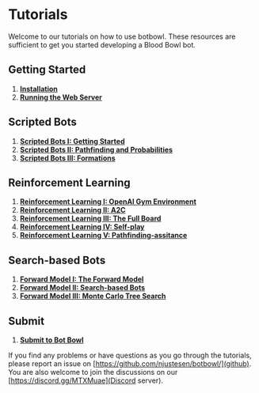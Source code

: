 # Tutorials

Welcome to our tutorials on how to use botbowl. These resources are sufficient to get you started developing a Blood Bowl bot.

## Getting Started
1. [**Installation**](installation.md)
2. [**Running the Web Server**](server.md)

## Scripted Bots
1. [**Scripted Bots I: Getting Started**](bots.md)
2. [**Scripted Bots II: Pathfinding and Probabilities**](bots-ii.md)
3. [**Scripted Bots III: Formations**](bots-iii.md)

## Reinforcement Learning
1. [**Reinforcement Learning I: OpenAI Gym Environment**](gym.md)
2. [**Reinforcement Learning II: A2C**](a2c.md)
3. [**Reinforcement Learning III: The Full Board**](a2c-full.md)
4. [**Reinforcement Learning IV: Self-play**](a2c-selfplay.md)
5. [**Reinforcement Learning V: Pathfinding-assitance**](a2c-pathfinding.md)

## Search-based Bots
1. [**Forward Model I: The Forward Model**](forward-model.md)
2. [**Forward Model II: Search-based Bots**](search-based.md)
2. [**Forward Model III: Monte Carlo Tree Search**](mcts.md)

## Submit
1. [**Submit to Bot Bowl**](submit.md)

If you find any problems or have questions as you go through the tutorials, please report an issue on [https://github.com/njustesen/botbowl/](github).
You are also welcome to join the discussions on our [https://discord.gg/MTXMuae](Discord server).
